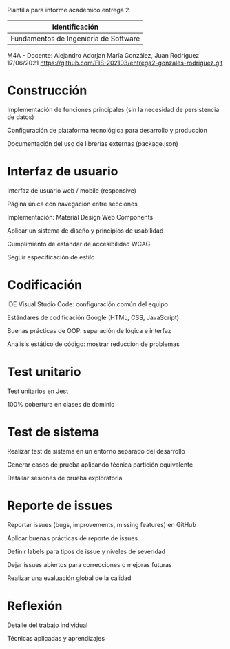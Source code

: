 Plantilla para informe académico entrega 2

| Identificación
|-----------
| Fundamentos de Ingeniería de Software
M4A - Docente: Alejandro Adorjan
María González, Juan Rodríguez
17/06/2021
https://github.com/FIS-202103/entrega2-gonzales-rodriguez.git

# Construcción

Implementación de funciones principales (sin la necesidad de persistencia de datos)

Configuración de plataforma tecnológica para desarrollo y producción

Documentación del uso de librerías externas (package.json)

# Interfaz de usuario

Interfaz de usuario web / mobile (responsive)

Página única con navegación entre secciones

Implementación: Material Design Web Components

Aplicar un sistema de diseño y principios de usabilidad

Cumplimiento de estándar de accesibilidad WCAG

Seguir especificación de estilo

# Codificación

IDE Visual Studio Code: configuración común del equipo

Estándares de codificación Google (HTML, CSS, JavaScript)

Buenas prácticas de OOP: separación de lógica e interfaz

Análisis estático de código: mostrar reducción de problemas

# Test unitario

Test unitarios en Jest

100% cobertura en clases de dominio

# Test de sistema

Realizar test de sistema en un entorno separado del desarrollo

Generar casos de prueba aplicando técnica partición equivalente

Detallar sesiones de prueba exploratoria

# Reporte de issues

Reportar issues (bugs, improvements, missing features) en GitHub 

Aplicar buenas prácticas de reporte de issues

Definir labels para tipos de issue y niveles de severidad

Dejar issues abiertos para correcciones o mejoras futuras

Realizar una evaluación global de la calidad

# Reflexión

Detalle del trabajo individual

Técnicas aplicadas y aprendizajes
